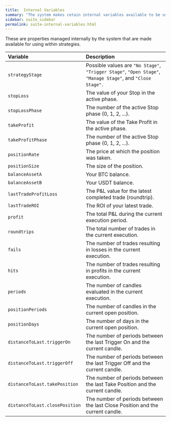 ```yaml
---
title:  Internal Variables
summary: "The system makes cetain internal variables available to be used on strategies."
sidebar: suite_sidebar
permalink: suite-internal-variables.html
---
```


These are properties managed internally by the system that are made available for using within strategies.

| Variable | Description |
|:---|:---| 
| ```strategyStage``` | Possible values are ```"No Stage"```, ```"Trigger Stage"```, ```"Open Stage"```, ```"Manage Stage"```, and ```"Close Stage"```. |
| ```stopLoss``` | The value of your Stop in the active phase. |
| ```stopLossPhase``` | The number of the active Stop phase (0, 1, 2, ...). |
| ```takeProfit``` | The value of the Take Profit in the active phase. |
| ```takeProfitPhase``` | The number of the active Stop phase (0, 1, 2, ...). |
| ```positionRate``` | The price at which the position was taken. |
| ```positionSize``` | The size of the position. |
| ```balanceAssetA``` | Your BTC balance. |
| ```balanceAssetB``` | Your USDT balance. |
| ```lastTradeProfitLoss``` | The P&L value for the latest completed trade (roundtrip). |
| ```lastTradeROI``` | The ROI of your latest trade. |
| ```profit``` | The total P&L during the current execution period. |
| ```roundtrips``` | The total number of trades in the current execution. |
| ```fails``` | The number of trades resulting in losses in the current execution. |
| ```hits``` | The number of trades resulting in profits in the current execution. |
| ```periods``` | The number of candles evaluated in the current execution. |
| ```positionPeriods``` | The number of candles in the current open position. |
| ```positionDays``` | The number of days in the current open position. |
| ```distanceToLast.triggerOn``` | The number of periods between the last Trigger On and the current candle. |
| ```distanceToLast.triggerOff``` | The number of periods between the last Trigger Off and the current candle. |
| ```distanceToLast.takePosition``` | The number of periods between the last Take Position and the current candle. |
| ```distanceToLast.closePosition``` | The number of periods between the last Close Position and the current candle. |
